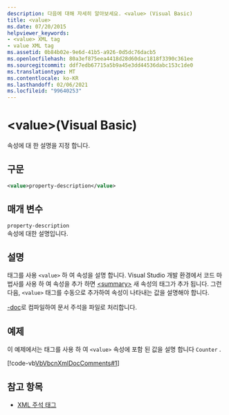 ```yaml
---
description: 다음에 대해 자세히 알아보세요. <value> (Visual Basic)
title: <value>
ms.date: 07/20/2015
helpviewer_keywords:
- <value> XML tag
- value XML tag
ms.assetid: 0b84b02e-9e6d-41b5-a926-0d5dc76dacb5
ms.openlocfilehash: 80a3ef875eea4418d28d60dac1818f3390c361ee
ms.sourcegitcommit: ddf7edb67715a5b9a45e3dd44536dabc153c1de0
ms.translationtype: MT
ms.contentlocale: ko-KR
ms.lasthandoff: 02/06/2021
ms.locfileid: "99640253"
---
```

# <a name="value-visual-basic"></a>\<value>(Visual Basic)

속성에 대 한 설명을 지정 합니다.  
  
## <a name="syntax"></a>구문  
  
```xml  
<value>property-description</value>  
```  
  
## <a name="parameters"></a>매개 변수  

 `property-description`  
 속성에 대한 설명입니다.  
  
## <a name="remarks"></a>설명  

 태그를 사용 `<value>` 하 여 속성을 설명 합니다. Visual Studio 개발 환경에서 코드 마법사를 사용 하 여 속성을 추가 하면 [\<summary>](summary.md) 새 속성의 태그가 추가 됩니다. 그런 다음, `<value>` 태그를 수동으로 추가하여 속성이 나타내는 값을 설명해야 합니다.  
  
 [-doc](../../reference/command-line-compiler/doc.md)로 컴파일하여 문서 주석을 파일로 처리합니다.  
  
## <a name="example"></a>예제  

 이 예제에서는 태그를 사용 하 여 `<value>` 속성에 포함 된 값을 설명 합니다 `Counter` .  
  
 [!code-vb[VbVbcnXmlDocComments#1](~/samples/snippets/visualbasic/VS_Snippets_VBCSharp/VbVbcnXmlDocComments/VB/Class1.vb#1)]  
  
## <a name="see-also"></a>참고 항목

- [XML 주석 태그](index.md)
